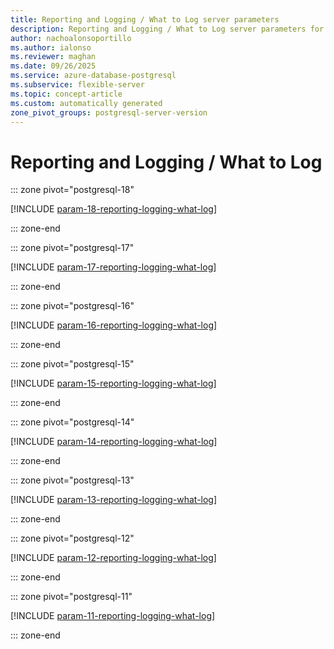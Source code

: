 ```yaml
---
title: Reporting and Logging / What to Log server parameters
description: Reporting and Logging / What to Log server parameters for Azure Database for PostgreSQL flexible server.
author: nachoalonsoportillo
ms.author: ialonso
ms.reviewer: maghan
ms.date: 09/26/2025
ms.service: azure-database-postgresql
ms.subservice: flexible-server
ms.topic: concept-article
ms.custom: automatically generated
zone_pivot_groups: postgresql-server-version
---
```

# Reporting and Logging / What to Log


::: zone pivot="postgresql-18"

[!INCLUDE [param-18-reporting-logging-what-log](./includes/param-18-reporting-logging-what-log.md)]

::: zone-end


::: zone pivot="postgresql-17"

[!INCLUDE [param-17-reporting-logging-what-log](./includes/param-17-reporting-logging-what-log.md)]

::: zone-end


::: zone pivot="postgresql-16"

[!INCLUDE [param-16-reporting-logging-what-log](./includes/param-16-reporting-logging-what-log.md)]

::: zone-end


::: zone pivot="postgresql-15"

[!INCLUDE [param-15-reporting-logging-what-log](./includes/param-15-reporting-logging-what-log.md)]

::: zone-end


::: zone pivot="postgresql-14"

[!INCLUDE [param-14-reporting-logging-what-log](./includes/param-14-reporting-logging-what-log.md)]

::: zone-end


::: zone pivot="postgresql-13"

[!INCLUDE [param-13-reporting-logging-what-log](./includes/param-13-reporting-logging-what-log.md)]

::: zone-end


::: zone pivot="postgresql-12"

[!INCLUDE [param-12-reporting-logging-what-log](./includes/param-12-reporting-logging-what-log.md)]

::: zone-end


::: zone pivot="postgresql-11"

[!INCLUDE [param-11-reporting-logging-what-log](./includes/param-11-reporting-logging-what-log.md)]

::: zone-end


